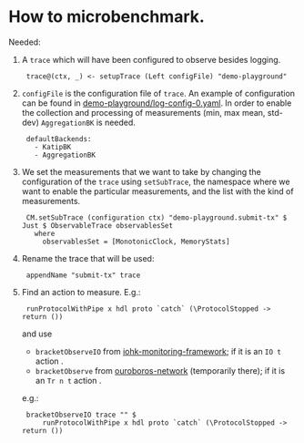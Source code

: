 # How to microbenchmark.

Needed:

1. A `trace` which will have been configured to observe besides logging.

        trace@(ctx, _) <- setupTrace (Left configFile) "demo-playground"

1. `configFile` is the configuration file of `trace`. An example of configuration can be found in [demo-playground/log-config-0.yaml](../../../../demo-playground/log-config-0.yaml). In order to enable the collection and processing of measurements (min, max mean, std-dev) `AggregationBK` is needed.

        defaultBackends:
          - KatipBK
          - AggregationBK

1. We set the measurements that we want to take by changing the configuration of the `trace` using `setSubTrace`, the namespace where we want to enable the particular measurements, and the list with the kind of measurements.

        CM.setSubTrace (configuration ctx) "demo-playground.submit-tx" $ Just $ ObservableTrace observablesSet
          where
            observablesSet = [MonotonicClock, MemoryStats]

1. Rename the trace that will be used:

        appendName "submit-tx" trace

1. Find an action to measure. E.g.:

        runProtocolWithPipe x hdl proto `catch` (\ProtocolStopped -> return ())

    and use
    * `bracketObserveIO` from [iohk-monitoring-framework](https://github.com/input-output-hk/iohk-monitoring-framework/blob/develop/src/Cardano/BM/Observer/Monadic.lhs#L39); if it is an `IO t` action .
    * `bracketObserve` from [ouroboros-network](./STM.hs) (temporarily there); if it is an `Tr n t` action .

    e.g.:

        bracketObserveIO trace "" $
            runProtocolWithPipe x hdl proto `catch` (\ProtocolStopped -> return ())

